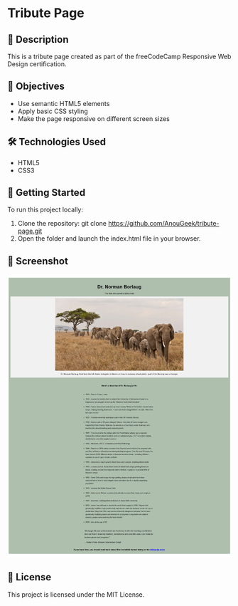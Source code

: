 # Tribute Page

## 📖 Description ##

This is a tribute page created as part of the freeCodeCamp Responsive Web Design certification.

## 🎯 Objectives ##

- Use semantic HTML5 elements
- Apply basic CSS styling
- Make the page responsive on different screen sizes

## 🛠️ Technologies Used ##

- HTML5
- CSS3

## 🚀 Getting Started ##

To run this project locally:

1. Clone the repository:
   git clone https://github.com/AnouGeek/tribute-page.git
2. Open the folder and launch the index.html file in your browser.

## 📸 Screenshot ##

![Tribute Page Screenshot](ressources/tribute-page.png)

## 🪪 License ##

This project is licensed under the MIT License.